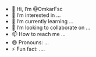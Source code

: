 - 👋 Hi, I’m @OmkarFsc
- 👀 I’m interested in ...
- 🌱 I’m currently learning ...
- 💞️ I’m looking to collaborate on ...
- 📫 How to reach me ...
- 😄 Pronouns: ...
- ⚡ Fun fact: ....

<!---
OmkarFsc/OmkarFsc is a ✨ special ✨ repository because its `README.md` (this file) appears on your GitHub profile.
You can click the Preview link to take a look at your changes.
--->
